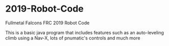 # 2019-Robot-Code
Fullmetal Falcons FRC 2019 Robot Code

This is a basic java program that includes features such as an auto-leveling climb using a Nav-X, lots of pnumatic's controls and much more
